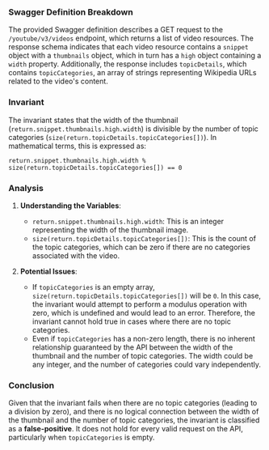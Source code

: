 ### Swagger Definition Breakdown
The provided Swagger definition describes a GET request to the `/youtube/v3/videos` endpoint, which returns a list of video resources. The response schema indicates that each video resource contains a `snippet` object with a `thumbnails` object, which in turn has a `high` object containing a `width` property. Additionally, the response includes `topicDetails`, which contains `topicCategories`, an array of strings representing Wikipedia URLs related to the video's content.

### Invariant
The invariant states that the width of the thumbnail (`return.snippet.thumbnails.high.width`) is divisible by the number of topic categories (`size(return.topicDetails.topicCategories[])`). In mathematical terms, this is expressed as:

`return.snippet.thumbnails.high.width % size(return.topicDetails.topicCategories[]) == 0`

### Analysis
1. **Understanding the Variables**:
   - `return.snippet.thumbnails.high.width`: This is an integer representing the width of the thumbnail image.
   - `size(return.topicDetails.topicCategories[])`: This is the count of the topic categories, which can be zero if there are no categories associated with the video.

2. **Potential Issues**:
   - If `topicCategories` is an empty array, `size(return.topicDetails.topicCategories[])` will be `0`. In this case, the invariant would attempt to perform a modulus operation with zero, which is undefined and would lead to an error. Therefore, the invariant cannot hold true in cases where there are no topic categories.
   - Even if `topicCategories` has a non-zero length, there is no inherent relationship guaranteed by the API between the width of the thumbnail and the number of topic categories. The width could be any integer, and the number of categories could vary independently.

### Conclusion
Given that the invariant fails when there are no topic categories (leading to a division by zero), and there is no logical connection between the width of the thumbnail and the number of topic categories, the invariant is classified as a **false-positive**. It does not hold for every valid request on the API, particularly when `topicCategories` is empty.
